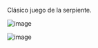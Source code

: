 Clásico juego de la serpiente.


![image](https://github.com/LSalazarLuis/P04_Snake/assets/130400549/b352c4d7-63dc-489f-add1-6276535c59b1)


![image](https://github.com/LSalazarLuis/P04_Snake/assets/130400549/a5f4c4a8-5800-445a-8b05-6b4125383e16)
